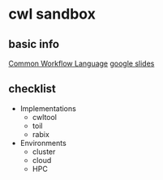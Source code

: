 # cwl sandbox
## basic info
[Common Workflow Language](http://www.commonwl.org)
[google slides](https://goo.gl/RFuU0Y)

## checklist
- Implementations
  - cwltool
  - toil
  - rabix
- Environments
  - cluster
  - cloud
  - HPC

